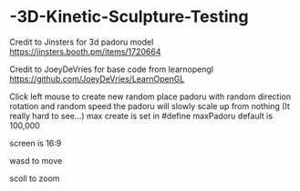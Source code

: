 # -3D-Kinetic-Sculpture-Testing

Credit to Jinsters for 3d padoru model
https://jinsters.booth.pm/items/1720664

Credit to JoeyDeVries for base code from learnopengl
https://github.com/JoeyDeVries/LearnOpenGL

Click left mouse to create new random place padoru with random direction rotation and random speed
the padoru will slowly scale up from nothing (It really hard to see...)
max create is set in #define maxPadoru default is 100,000

screen is 16:9

wasd to move 

scoll to zoom
